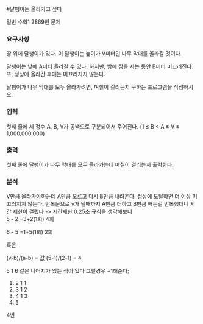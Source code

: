 #달팽이는 올라가고 싶다
<p>
일반 수학1  2869번 문제
</p>

### 요구사항

<p>

땅 위에 달팽이가 있다. 이 달팽이는 높이가 V미터인 나무 막대를 올라갈 것이다.

달팽이는 낮에 A미터 올라갈 수 있다. 하지만, 밤에 잠을 자는 동안 B미터 미끄러진다. 또, 정상에 올라간 후에는 미끄러지지 않는다.

달팽이가 나무 막대를 모두 올라가려면, 며칠이 걸리는지 구하는 프로그램을 작성하시오.
</p>

### 입력
첫째 줄에 세 정수 A, B, V가 공백으로 구분되어서 주어진다. (1 ≤ B < A ≤ V ≤ 1,000,000,000)

### 출력
첫째 줄에 달팽이가 나무 막대를 모두 올라가는데 며칠이 걸리는지 출력한다.

### 분석

V만큼 올라가야하는데 A만큼 오르고 다시 B만큼 내려온다. 정상에 도달하면 더 이상 미끄러지지 않는다.
반복문으로 v가 될때까지  A만큼 더하고 B만큼 빼는걸 반복했더니 시간 제한이 걸렸다 -> 시간제한 0.25초
규칙을 생각해보니  </br>
5 - 2 =3+2(1회)  4회

6 - 5 =1+5(1회)  2회

혹은

(v-b)/(a-b) = 값
(5-1)/(2-1) = 4

 5 1 6 같은 나머지가 있는 식이 있다 그럴경우 +1해준다;


1.  2  1   1
2.  3  1   2
3.  4  1   3
4.  5 

4번